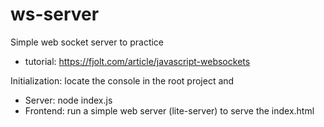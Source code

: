 # ws-server
Simple web socket server to practice
- tutorial: https://fjolt.com/article/javascript-websockets

Initialization: locate the console in the root project and
- Server: node index.js
- Frontend: run a simple web server (lite-server) to serve the index.html
